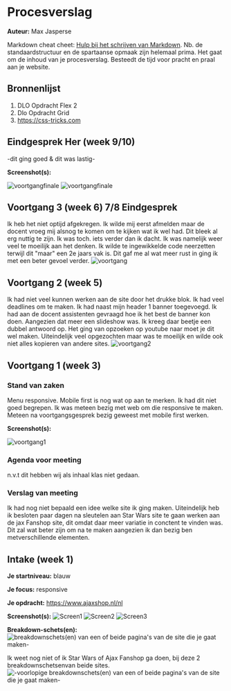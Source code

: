 # Procesverslag
**Auteur:** Max Jasperse

Markdown cheat cheet: [Hulp bij het schrijven van Markdown](https://github.com/adam-p/markdown-here/wiki/Markdown-Cheatsheet). Nb. de standaardstructuur en de spartaanse opmaak zijn helemaal prima. Het gaat om de inhoud van je procesverslag. Besteedt de tijd voor pracht en praal aan je website.



## Bronnenlijst
1. DLO Opdracht Flex 2
2. Dlo Opdracht Grid
3. https://css-tricks.com



## Eindgesprek Her (week 9/10)

-dit ging goed & dit was lastig-

**Screenshot(s):**

![voortgangfinale](images/screenshotfinal.png)
![voortgangfinale](images/Screenshotfinalmobiel.png)



## Voortgang 3 (week 6) 7/8 Eindgesprek

Ik heb het niet optijd afgekregen. Ik wilde mij eerst afmelden maar de docent vroeg mij alsnog te komen om te kijken wat ik wel had. Dit bleek al erg nuttig te zijn. Ik was toch. iets verder dan ik dacht. Ik was namelijk weer veel te moeilijk aan het denken. Ik wilde te ingewikkelde code neerzetten terwijl dit "maar" een 2e jaars vak is. Dit gaf me al wat meer rust in ging ik met een beter gevoel verder.
![voortgang](images/voortgang1.png)


## Voortgang 2 (week 5)

Ik had niet veel kunnen werken aan de site door het drukke blok. Ik had veel deadlines om te maken. Ik had naast mijn header 1 banner toegevoegd. Ik had aan de docent assistenten gevraagd hoe ik het best de banner kon doen. Aangezien dat meer een slideshow was. Ik kreeg daar beetje een dubbel antwoord op. Het ging van opzoeken op youtube naar moet je dit wel maken. Uiteindelijk veel opgezochten maar was te moeilijk en wilde ook niet alles kopieren van andere sites.
![voortgang2](images/voortgang1.png)



## Voortgang 1 (week 3)

### Stand van zaken

Menu responsive. Mobile first is nog wat op aan te merken. Ik had dit niet goed begrepen. Ik was meteen bezig met web om die responsive te maken. Meteen na voortgangsgesprek bezig geweest met mobile first werken.

**Screenshot(s):**

![voortgang1](images/voortgang2.png)

### Agenda voor meeting

n.v.t dit hebben wij als inhaal klas niet gedaan.

### Verslag van meeting

Ik had nog niet bepaald een idee welke site ik ging maken. Uiteindelijk heb ik besloten paar dagen na sleutelen aan Star Wars site te gaan werken aan de jax Fanshop site, dit omdat daar meer variatie in conctent te vinden was. Dit zal wat beter zijn om na te maken aangezien ik dan bezig ben metverschillende elementen.



## Intake (week 1)

**Je startniveau:** blauw

**Je focus:** responsive 

**Je opdracht:** https://www.ajaxshop.nl/nl

**Screenshot(s):**
![Screen1](images/screenshot1.png)
![Screen2](images/screenshot2.png)
![Screen3](images/screenshot3.png)

**Breakdown-schets(en):** 
![breakdownschets(en) van een of beide pagina's van de site die je gaat maken-](images/breakdownschets2.png)

Ik weet nog niet of ik Star Wars of Ajax Fanshop ga doen, bij deze 2 breakdownschetsenvan beide sites.
![-voorlopige breakdownschets(en) van een of beide pagina's van de site die je gaat maken-](images/breakdown1.png)
